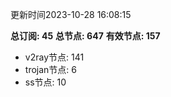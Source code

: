 更新时间2023-10-28 16:08:15

**总订阅: 45**
**总节点: 647**
**有效节点: 157**
- v2ray节点: 141
- trojan节点: 6
- ss节点: 10
